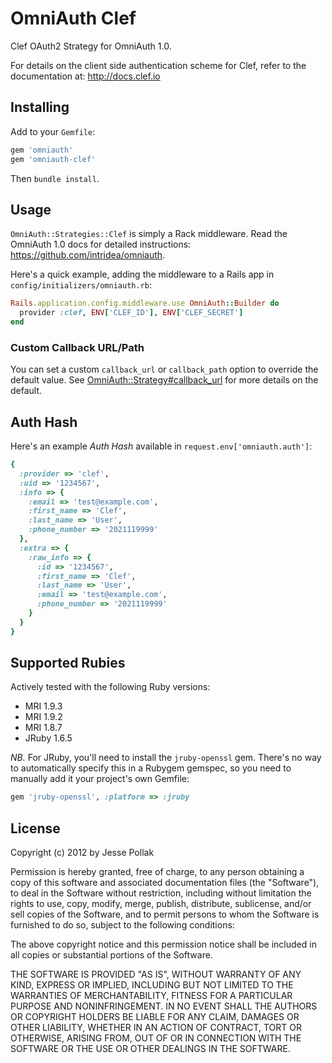 # OmniAuth Clef

Clef OAuth2 Strategy for OmniAuth 1.0.

For details on the client side authentication scheme for Clef, refer to the documentation at: http://docs.clef.io

## Installing

Add to your `Gemfile`:

```ruby
gem 'omniauth'
gem 'omniauth-clef'
```

Then `bundle install`.

## Usage

`OmniAuth::Strategies::Clef` is simply a Rack middleware. Read the OmniAuth 1.0 docs for detailed instructions: https://github.com/intridea/omniauth.

Here's a quick example, adding the middleware to a Rails app in `config/initializers/omniauth.rb`:

```ruby
Rails.application.config.middleware.use OmniAuth::Builder do
  provider :clef, ENV['CLEF_ID'], ENV['CLEF_SECRET']
end
```

### Custom Callback URL/Path

You can set a custom `callback_url` or `callback_path` option to override the default value. See [OmniAuth::Strategy#callback_url](https://github.com/intridea/omniauth/blob/master/lib/omniauth/strategy.rb#L411) for more details on the default.

## Auth Hash

Here's an example *Auth Hash* available in `request.env['omniauth.auth']`:

```ruby
{
  :provider => 'clef',
  :uid => '1234567',
  :info => {
    :email => 'test@example.com',
    :first_name => 'Clef',
    :last_name => 'User',
    :phone_number => '2021119999'
  },
  :extra => {
    :raw_info => {
      :id => '1234567',
      :first_name => 'Clef',
      :last_name => 'User',
      :email => 'test@example.com',
      :phone_number => '2021119999'
    }
  }
}
```

## Supported Rubies

Actively tested with the following Ruby versions:

- MRI 1.9.3
- MRI 1.9.2
- MRI 1.8.7
- JRuby 1.6.5

*NB.* For JRuby, you'll need to install the `jruby-openssl` gem. There's no way to automatically specify this in a Rubygem gemspec, so you need to manually add it your project's own Gemfile:

```ruby
gem 'jruby-openssl', :platform => :jruby
```

## License

Copyright (c) 2012 by Jesse Pollak

Permission is hereby granted, free of charge, to any person obtaining a copy of this software and associated documentation files (the "Software"), to deal in the Software without restriction, including without limitation the rights to use, copy, modify, merge, publish, distribute, sublicense, and/or sell copies of the Software, and to permit persons to whom the Software is furnished to do so, subject to the following conditions:

The above copyright notice and this permission notice shall be included in all copies or substantial portions of the Software.

THE SOFTWARE IS PROVIDED "AS IS", WITHOUT WARRANTY OF ANY KIND, EXPRESS OR IMPLIED, INCLUDING BUT NOT LIMITED TO THE WARRANTIES OF MERCHANTABILITY, FITNESS FOR A PARTICULAR PURPOSE AND NONINFRINGEMENT. IN NO EVENT SHALL THE AUTHORS OR COPYRIGHT HOLDERS BE LIABLE FOR ANY CLAIM, DAMAGES OR OTHER LIABILITY, WHETHER IN AN ACTION OF CONTRACT, TORT OR OTHERWISE, ARISING FROM, OUT OF OR IN CONNECTION WITH THE SOFTWARE OR THE USE OR OTHER DEALINGS IN THE SOFTWARE.
